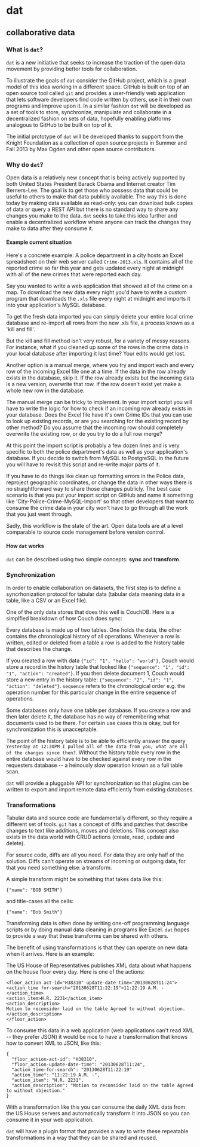 # dat

## collaborative data

### What is `dat`?

`dat` is a new initiative that seeks to increase the traction of the open data movement by providing better tools for collaboration. 

To illustrate the goals of `dat` consider the GitHub project, which is a great model of this idea working in a different space. GitHub is built on top of an open source tool called `git` and provides a user-friendly web application that lets software developers find code written by others, use it in their own programs and improve upon it. In a similar fashion `dat` will be developed as a set of tools to store, synchronize, manipulate and collaborate in a decentralized fashion on sets of data, hopefully enabling platforms analogous to GitHub to be built on top of it.

The initial prototype of `dat` will be developed thanks to support from the Knight Foundation  as a collection of open source projects in Summer and Fall 2013 by Max Ogden and other open source contributors.

### Why do `dat`?

Open data is a relatively new concept that is being actively supported by both United States President Barack Obama and Internet creator Tim Berners-Lee. The goal is to get those who possess data that could be useful to others to make that data publicly available. The way this is done today by making data available as read-only: you can download bulk copies of data or query a REST API but there is no standard way to share any changes you make to the data. `dat` seeks to take this idea further and enable a decentralized workflow where anyone can track the changes they make to data after they consume it.

#### Example current situation

Here's a concrete example: A police department in a city hosts an Excel spreadsheet on their web server called `Crime-2013.xls`. It contains all of the reported crime so far this year and gets updated every night at midnight with all of the new crimes that were reported each day.

Say you wanted to write a web application that showed all of the crime on a map. To download the new data every night you'd have to write a custom program that downloads the `.xls` file every night at midnight and imports it into your application's MySQL database.

To get the fresh data imported you can simply delete your entire local crime database and re-import all rows from the new .xls file, a process known as a 'kill and fill'.

But the kill and fill method isn't very robust, for a variety of messy reasons. For instance, what if you cleaned up some of the rows in the crime data in your local database after importing it last time? Your edits would get lost.

Another option is a manual merge, where you try and import each and every row of the incoming Excel file one at a time. If the data in the row already exists in the database, skip it. If the row already exists but the incoming data is a new version, overwrite that row. If the row doesn't exist yet make a whole new row in the database.

The manual merge can be tricky to implement. In your import script you will have to write the logic for how to check if an incoming row already exists in your database. Does the Excel file have it's own Crime IDs that you can use to look up existing records, or are you searching for the existing record by other method? Do you assume that the incoming row should completely overwrite the existing row, or do you try to do a full row merge?

At this point the import script is probably a few dozen lines and is very specific to both the police department's data as well as your application's database. If you decide to switch from MySQL to PostgreSQL in the future you will have to revisit this script and re-write major parts of it.

If you have to do things like clean up formatting errors in the Police data, reproject geographic coordinates, or change the data in other ways there is no straightforward way to share those changes publicly. The best case scenario is that you put your import script on GitHub and name it something like 'City-Police-Crime-MySQL-Import' so that other developers that want to consume the crime data in your city won't have to go through all the work that you just went through.

Sadly, this workflow is the state of the art. Open data tools are at a level comparable to source code management before version control.

#### How `dat` works

`dat` can be described using two simple concepts: **sync** and **transform**.

### Synchronization

In order to enable collaboration on datasets, the first step is to define a syncrhonization protocol for tabular data (tabular data meaning data in a table, like a CSV or an Excel file).

One of the only data stores that does this well is CouchDB. Here is a simplfied breakdown of how Couch does sync:

Every database is made up of two tables. One holds the data, the other contains the chronological history of all operations. Whenever a row is written, edited or deleted from a table a row is added to the history table that describes the change.

If you created a row with data `{"id": "1", "hello": "world"}`, Couch would store a record in the history table that looked like `{"sequence": "1", "id": "1", "action": "created"}`. If you then delete document 1, Couch would store a new entry in the history table: `{"sequence": "2", "id": "1", "action": "deleted"}`. `sequence` refers to the chronological order e.g. the operation number for this particular change in the entire sequence of operations.

Some databases only have one table per database. If you create a row and then later delete it, the database has no way of remembering what documents used to be there. For certain use cases this is okay, but for synchronization this is unacceptable.

The point of the history table is to be able to efficiently answer the query `Yesterday at 12:30PM I pulled all of the data from you, what are all of the changes since then?`. Without the history table every row in the entire database would have to be checked against every row in the requesters database -- a heinously slow operation known as a full table scan.

`dat` will provide a pluggable API for synchronization so that plugins can be written to export and import remote data efficiently from existing databases.

### Transformations

Tabular data and source code are fundamentally different, so they require a different set of tools. `git` has a concept of diffs and patches that describe changes to text like additions, moves and deletions. This concept also exists in the data world with CRUD actions (create, read, update and delete).

For source code, diffs are all you need. For data they are only half of the solution. Diffs can't operate on streams of incoming or outgoing data, for that you need something else: a transform.

A simple transform might be something that takes data like this:

```
{"name": "BOB SMITH"}
```

and title-cases all the cells:

```
{"name": "Bob Smith"}
```

Transforming data is often done by writing one-off programming language scripts or by doing manual data cleaning in programs like Excel. `dat` hopes to provide a way that these transforms can be shared with others.

The benefit of using transformations is that they can operate on new data when it arrives. Here is an example:

The US House of Representatives publishes XML data about what happens on the house floor every day. Here is one of the actions:

```
<floor_action act-id="H38310" update-date-time="20130628T11:24">
<action_time for-search="20130628T11:22:19">11:22:19 A.M. -</action_time>
<action_item>H.R. 2231</action_item>
<action_description>
Motion to reconsider laid on the table Agreed to without objection.
</action_description>
</floor_action>
```

To consume this data in a web application (web applications can't read XML -- they prefer JSON) it would be nice to have a transformation that knows how to convert XML to JSON, like this:

```
{
  "floor_action-act-id": "H38310",
  "floor_action-update-date-time": "20130628T11:24",
  "action_time-for-search": "20130628T11:22:19"
  "action_time": "11:22:19 A.M. -",
  "action_item": "H.R. 2231",
  "action_description": "Motion to reconsider laid on the table Agreed to without objection."
}
```

With a transformation like this you can consume the daily XML data from the US House servers and automatically transform it into JSON so you can consume it in your web application.

`dat` will have a plugin format that provides a way to write these repeatable transformations in a way that they can be shared and reused.

